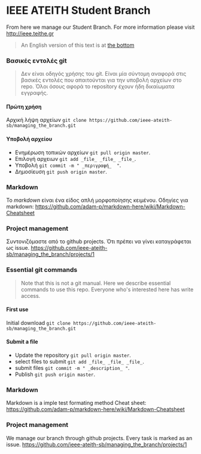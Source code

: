 # IEEE ATEITH Student Branch
From here we manage our Student Branch.
For more information please visit http://ieee.teithe.gr


> An English version of this text is at [the bottom](https://github.com/ieee-ateith-sb/managing_the_branch#essential-git-commands)

### Βασικές εντολές git
>  Δεν είναι οδηγός χρήσης του git. Είναι μία σύντομη αναφορά στις βασικές εντολές που απαιτούνται για την υποβολή αρχείων στο repo.
>  Όλοι όσους αφορά το repository έχουν ήδη δικαίωματα εγγραφής.

#### Πρώτη χρήση
Αρχική λήψη αρχείων `git clone https://github.com/ieee-ateith-sb/managing_the_branch.git`


#### Υποβολή αρχείου
- Ενημέρωση τοπικών αρχείων `git pull origin master`.
- Επιλογή αρχειων `git add _file_ _file_ _file_`.
- Υποβολή `git commit -m " _περιγραφή_  "`.
- Δημοσίευση `git push origin master`.


### Markdown
To _markdown_ είναι ένα είδος απλή μορφοποίησης κειμένου.
Οδηγίες για markdown: https://github.com/adam-p/markdown-here/wiki/Markdown-Cheatsheet


### Project management
Συντονιζόμαστε από το github projects.
Ότι πρέπει να γίνει καταγράφεται ως issue.
https://github.com/ieee-ateith-sb/managing_the_branch/projects/1

### Essential git commands
> Note that this is not a git manual. Here we describe essential commands to use this repo.
> Everyone who's interested here has write access.

#### First use
Initial download `git clone https://github.com/ieee-ateith-sb/managing_the_branch.git`


#### Submit a file
- Update the repository `git pull origin master`.
- select files to submit `git add _file_ _file_ _file_`.
- submit files `git commit -m " _description_ "`.
- Publish `git push origin master`.

### Markdown
Markdown is a imple test formating method
Cheat sheet: https://github.com/adam-p/markdown-here/wiki/Markdown-Cheatsheet

### Project management
We manage our branch through github  projects.
Every task is marked as an issue.
https://github.com/ieee-ateith-sb/managing_the_branch/projects/1
